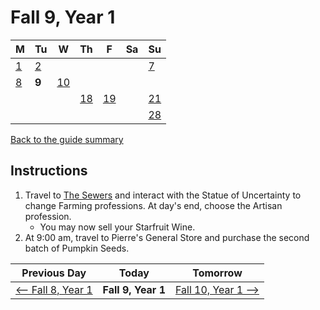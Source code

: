# Fall 9, Year 1

| M                          | Tu                        | W                         | Th                        | F                         | Sa                        | Su                        |
| -------------------------- | ------------------------- | ------------------------- | ------------------------- |-------------------------- | ------------------------- | ------------------------- |
| [1](year-1-fall-1.md)      | [2](year-1-fall-2.md)     |                           |                           |                           |                           | [7](year-1-fall-7.md)     |
| [8](year-1-fall-8.md)      | **9**                     | [10](year-1-fall-10.md)   |                           |                           |                           |                           |
|                            |                           |                           | [18](year-1-fall-18.md)   | [19](year-1-fall-19.md)   |                           | [21](year-1-fall-14.md)   |
|                            |                           |                           |                           |                           |                           | [28](year-1-fall-28.md)   |

[Back to the guide summary](readme.md)

## Instructions

1. Travel to [The Sewers](https://stardewvalleywiki.com/The_Sewers) and interact with the Statue of Uncertainty to change Farming professions. At day's end, choose the Artisan profession.
   - You may now sell your Starfruit Wine.
2. At 9:00 am, travel to Pierre's General Store and purchase the second batch of Pumpkin Seeds.

| Previous Day                                | Today                 | Tomorrow                                    |
| ------------------------------------------- | --------------------- | ------------------------------------------- |
| [⟵ Fall 8, Year 1](year-1-fall-8.md)       | **Fall 9, Year 1**    | [Fall 10, Year 1 ⟶](year-1-fall-10.md)     |
